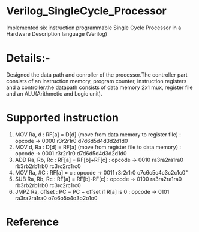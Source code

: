 # Verilog_SingleCycle_Processor
Implemented six instruction programmable Single Cycle Processor in a Hardware Description language (Verilog)

# Details:-
Designed the data path and conroller of the processor.The controller part consists of an instruction memory, program counter, instruction registers and a controller.the datapath consists of data memory 2x1 mux, register file and an ALU(Arithmetic and Logic unit).

# Supported instruction  
1. MOV Ra, d : RF[a] = D[d] (move from data memory to register file) : opcode -> 0000 r3r2r1r0 d7d6d5d4d3d2d1d0
2. MOV d, Ra : D[d] = RF[a] (move from register file to data memory) : opcode -> 0001 r3r2r1r0 d7d6d5d4d3d2d1d0
3. ADD Ra, Rb, Rc : RF[a] = RF[b]+RF[c] : opcode -> 0010 ra3ra2ra1ra0 rb3rb2rb1rb0 rc3rc2rc1rc0 
4. MOV Ra, #C :  RF[a] = c : opcode -> 0011 r3r2r1r0 c7c6c5c4c3c2c1c0"
5. SUB Ra, Rb, Rc : RF[a] = RF[b]-RF[c] : opcode -> 0100 ra3ra2ra1ra0 rb3rb2rb1rb0 rc3rc2rc1rc0
6. JMPZ Ra, offset : PC = PC + offset if R[a] is 0 : opcode -> 0101 ra3ra2ra1ra0 o7o6o5o4o3o2o1o0



# Reference

